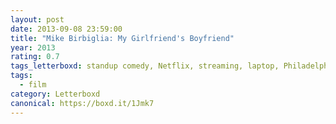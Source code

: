 ```yaml
---
layout: post 
date: 2013-09-08 23:59:00
title: "Mike Birbiglia: My Girlfriend's Boyfriend"
year: 2013
rating: 0.7
tags_letterboxd: standup comedy, Netflix, streaming, laptop, Philadelphia
tags:
  - film
category: Letterboxd
canonical: https://boxd.it/1Jmk7
---
```

